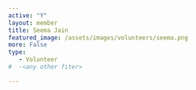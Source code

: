 ```yaml
---
active: "Y"
layout: member
title: Seema Jain
featured_image: /assets/images/volunteers/seema.png
more: False
type: 
   - Volunteer 
#  -<any other fiter> 

---
```

    